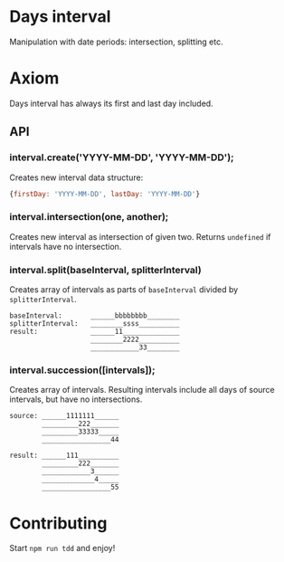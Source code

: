 Days interval
=============

Manipulation with date periods: intersection, splitting etc.

# Axiom

Days interval has always its first and last day included.

## API

### interval.create('YYYY-MM-DD', 'YYYY-MM-DD');

Creates new interval data structure:

```javascript
{firstDay: 'YYYY-MM-DD', lastDay: 'YYYY-MM-DD'}
```

### interval.intersection(one, another);
    
Creates new interval as intersection of given two. Returns `undefined` if intervals have no intersection.


### interval.split(baseInterval, splitterInterval)
    
Creates array of intervals as parts of `baseInterval` divided by `splitterInterval`.

    baseInterval:       ______bbbbbbbb________
    splitterInterval:   ________ssss__________
    result:             ______11______________
                        ________2222__________
                        ____________33________

### interval.succession([intervals]);
    
Creates array of intervals. Resulting intervals include all days of source intervals, but have no intersections. 

    source: ______1111111______
            _________222_______
            _________33333_____
            _________________44

    result: ______111__________
            _________222_______
            ____________3______
            _____________4_____
            _________________55
    

Contributing
============

Start `npm run tdd` and enjoy!    

